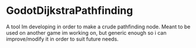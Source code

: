 # GodotDijkstraPathfinding
A tool Im developing in order to make a crude pathfinding node. Meant to be used on another game im working on, but generic enough so i can improve/modify it in order to suit future needs.
